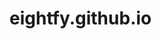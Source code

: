 # eightfy.github.io
[](./assets/img/20230507_1.png)
[](./assets/img/qi.gif)
[](https://i.imgtg.com/2022/11/01/R7NxX.jpg)
